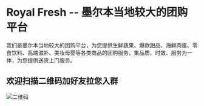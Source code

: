 # Royal Fresh -- 墨尔本当地较大的团购平台

我们是墨尔本当地较大的团购平台，为您提供生鲜蔬果、爆款甜品、海鲜肉蛋、零食饮料、高端滋补、美妆母婴等各类商品的团购服务，集品质、时效、服务为一体，为您提供送货上门服务。

## 欢迎扫描二维码加好友拉您入群
![二维码](https://s3.ax1x.com/2020/12/13/rZ4hpq.png)
